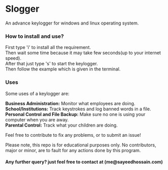 # Slogger
An advance keylogger for windows and linux operating system.

<h3>How to install and use?</h3>

First type 'i' to install all the requirement.<br>
Then wait some time because it may take few seconds(up to your internet speed).<br>
After that just type 's' to start the keylogger.<br>
Then follow the example which is given in the terminal.


<h3>Uses</h3>

Some uses of a keylogger are:<br>

<b>Business Administration:</b> Monitor what employees are doing.<br>
<b>School/Institutions:</b> Track keystrokes and log banned words in a file.<br>
<b>Personal Control and File Backup:</b> Make sure no one is using your computer when you are away.<br>
<b>Parental Control:</b> Track what your children are doing.<br>

Feel free to contribute to fix any problems, or to submit an issue!

Please note, this repo is for educational purposes only. No contributors, major or minor, are to fault for any actions done by this program.

<h4>Any further query? just feel free to contact at (me@sayeedhossain.com)</h4>
